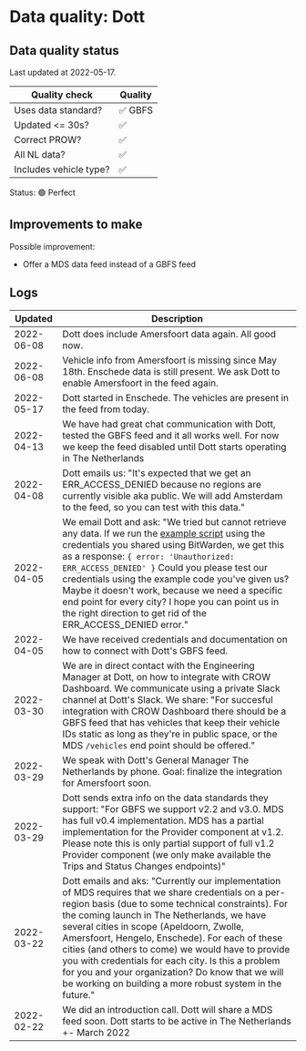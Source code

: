 # Data quality: Dott

## Data quality status

Last updated at 2022-05-17.

| **Quality check**           | **Quality**
| --                          | --          |
| Uses data standard?         | ✅ GBFS
| Updated <= 30s?             | ✅
| Correct PROW?               | ✅
| All NL data?                | ✅
| Includes vehicle type?      | ✅

Status: 🟢 Perfect

## Improvements to make

Possible improvement:

- Offer a MDS data feed instead of a GBFS feed

## Logs

| Updated    | Description
| ----       | ---
| 2022-06-08 | Dott does include Amersfoort data again. All good now.
| 2022-06-08 | Vehicle info from Amersfoort is missing since May 18th. Enschede data is still present. We ask Dott to enable Amersfoort in the feed again.
| 2022-05-17 | Dott started in Enschede. The vehicles are present in the feed from today.
| 2022-04-13 | We have had great chat communication with Dott, tested the GBFS feed and it all works well. For now we keep the feed disabled until Dott starts operating in The Netherlands
| 2022-04-08 | Dott emails us: "It's expected that we get an ERR_ACCESS_DENIED because no regions are currently visible aka public. We will add Amsterdam to the feed, so you can test with this data."
| 2022-04-05 | We email Dott and ask: "We tried but cannot retrieve any data. If we run the [example script](https://github.com/bartwr/dott-gbfs/blob/main/test.js) using the credentials you shared using BitWarden, we get this as a response: `{ error: 'Unauthorized: ERR_ACCESS_DENIED' }` Could you please test our credentials using the example code you've given us? Maybe it doesn't work, because we need a specific end point for every city? I hope you can point us in the right direction to get rid of the ERR_ACCESS_DENIED error."
| 2022-04-05 | We have received credentials and documentation on how to connect with Dott's GBFS feed.
| 2022-03-30 | We are in direct contact with the Engineering Manager at Dott, on how to integrate with CROW Dashboard. We communicate using a private Slack channel at Dott's Slack. We share: "For succesful integration with CROW Dashboard there should be a GBFS feed that has vehicles that keep their vehicle IDs static as long as they're in public space, or the MDS `/vehicles` end point should be offered."
| 2022-03-29 | We speak with Dott's General Manager The Netherlands by phone. Goal: finalize the integration for Amersfoort soon.
| 2022-03-29 | Dott sends extra info on the data standards they support: "For GBFS we support v2.2 and v3.0. MDS has full v0.4 implementation. MDS has a partial implementation for the Provider component at v1.2. Please note this is only partial support of full v1.2 Provider component (we only make available the Trips and Status Changes endpoints)"
| 2022-03-22 | Dott emails and aks: "Currently our implementation of MDS requires that we share credentials on a per-region basis (due to some technical constraints). For the coming launch in The Netherlands, we have several cities in scope (Apeldoorn, Zwolle, Amersfoort, Hengelo, Enschede). For each of these cities (and others to come) we would have to provide you with credentials for each city. Is this a problem for you and your organization? Do know that we will be working on building a more robust system in the future."
| 2022-02-22 | We did an introduction call. Dott will share a MDS feed soon. Dott starts to be active in The Netherlands +- March 2022

